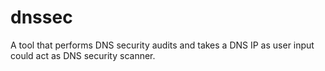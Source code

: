 # dnssec
A tool that performs DNS security audits and takes a DNS IP as user input could act as DNS security scanner. 
